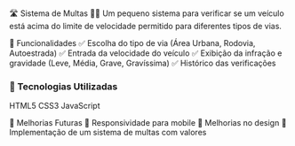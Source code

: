 🛣️ Sistema de Multas 🚗💨
Um pequeno sistema para verificar se um veículo está acima do limite de velocidade permitido para diferentes tipos de vias.

🎯 Funcionalidades
✅ Escolha do tipo de via (Área Urbana, Rodovia, Autoestrada)
✅ Entrada da velocidade do veículo
✅ Exibição da infração e gravidade (Leve, Média, Grave, Gravíssima)
✅ Histórico das verificações

### 🚀 Tecnologias Utilizadas
HTML5
CSS3
JavaScript

📌 Melhorias Futuras
🔹 Responsividade para mobile
🔹 Melhorias no design
🔹 Implementação de um sistema de multas com valores

